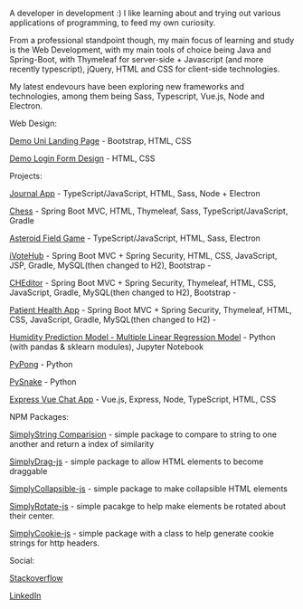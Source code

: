 A developer in development :) I like learning about and trying out various applications of programming, to feed my own curiosity.

From a professional standpoint though, my main focus of learning and study is the Web Development, with my main tools of choice being Java and Spring-Boot, with Thymeleaf for server-side + Javascript (and more recently typescript), jQuery, HTML and CSS for client-side technologies.

My latest endevours have been exploring new frameworks and technologies, among them being Sass, Typescript, Vue.js, Node and Electron.

Web Design:

[Demo Uni Landing Page](https://zaederx.github.io/UniLandingPage/) - Bootstrap, HTML, CSS

[Demo Login Form Design](https://zaederx.github.io/LoginForm/) - HTML, CSS


Projects:

[Journal App](https://github.com/Zaederx/JournalApp) - TypeScript/JavaScript, HTML, Sass, Node + Electron

[Chess](https://github.com/Zaederx/Chess) - Spring Boot MVC, HTML, Thymeleaf, Sass, TypeScript/JavaScript, Gradle

[Asteroid Field Game](https://github.com/Zaederx/asteroid_field) - TypeScript/JavaScript, HTML, Sass, Electron

[iVoteHub](https://github.com/Zaederx/iVoteHub) - Spring Boot MVC + Spring Security, HTML, CSS, JavaScript, JSP, Gradle, MySQL(then changed to H2), Bootstrap - <!-- see [demo site link](https://i-vote-hub.herokuapp.com/home) -->

[CHEditor](https://github.com/Zaederx/CHEditor) - Spring Boot MVC + Spring Security, Thymeleaf, HTML, CSS, JavaScript, Gradle, MySQL(then changed to H2), Bootstrap - <!-- see [demo site link](https://c-h-editor.herokuapp.com) -->

[Patient Health App](https://github.com/Zaederx/PatientHealthRewrite) - Spring Boot MVC + Spring Security, Thymeleaf, HTML, CSS, JavaScript, Gradle, MySQL(then changed to H2) - <!-- see [demo site link](https://patient-health-app.herokuapp.com/) -->

[Humidity Prediction Model - Multiple Linear Regression Model](https://github.com/Zaederx/weatherPredictionModel) - Python (with pandas & sklearn modules), Jupyter Notebook

[PyPong](https://github.com/Zaederx/PyPong) - Python

[PySnake](https://github.com/Zaederx/PySnake) - Python

[Express Vue Chat App](https://github.com/Zaederx/express-vue-chatapp) - Vue.js, Express, Node, TypeScript, HTML, CSS

NPM Packages:

[SimplyString Comparision](https://github.com/Zaederx/simplystring-comparision) - simple package to compare to string to one another and return a index of similarity

[SimplyDrag-js](https://github.com/Zaederx/simplydrag-js) - simple package to allow HTML elements to become draggable

[SimplyCollapsible-js](https://github.com/Zaederx/simplycollapsible-js) - simple package to make collapsible HTML elements

[SimplyRotate-js](https://github.com/Zaederx/simplyrotate-js) - simple pacakge to help make elements be rotated about their center.

[SimplyCookie-js](https://github.com/Zaederx/simplycookie-js) - simple package with a class to help generate cookie strings for http headers.

Social:

[Stackoverflow](https://stackoverflow.com/users/story/9795420)

[LinkedIn](www.linkedin.com/in/z-ishmael)
